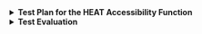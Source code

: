 <details><summary><b>Test Plan for the HEAT Accessibility Function</b></summary><br>

**1. Objectives**<br>

**1.1 Purpose**<br>

This document details the plan for testing the extended accessibility functions for the HEAT application. The document supports the following objectives:<br>
*  Identify the areas marked for testing.<br>
*  List the recommended test requirements.<br>
*  Recommend and describe the testing strategies to be employed.<br>

**1.2 Test Scope**<br>

This plan assumes that the HEAT application has already undergone extensive testing procedures. Therefore testing will be limited to the components within the system that have been extended for improved accessibility for visually-impaired users. Note: due to the trivial change in the HEAT task bar (changing the "Program" heading to "File" to be consistent with the Windows task bar), it was deemed unnecessary to test this function formally. <br>

The system components to be tested are:<br>

1. Colour and contrast within the editor,console and tree window.<br>
2. Sound effects denoting success and failure with regard to command execution and program compilation.<br>
3. Icon size.<br>
4. Font size and font type.<br>
5. Cursor size and colour.<br>

The critical performance measures to test are:<br>

1. Functionality of colour and contrast changes within the system.<br>
2. User response to colour and contrast modification.<br>
3. Functionality of implemented sound effects.<br>
4. User response to sound effects.<br>
5. Functionality of increased icon size implementation.<br>
6. User response to modified icon size.<br>
7. Functionality of increased font size and font type implementation.<br>
8. User response to modified font size and type.<br>
9. Functionality of increased cursor size and colour implementation.
10. User response to modified cursor.

**2. Test Requirements**<br>

This section details which testing techniques will be implemented in order to satisfy the testing scope.<br>

**2.1 Unit Testing**

Verify colour and contrast modification.<br>
Verify sound effect inclusion.<br>
Verify icon size modification.<br>
Verify font size and type modification.<br>
Verify cursor size and colour.

**2.3 Validation Testing**

Validate developments against user requirement documentation.<br>
Validate developments through user testing.<br>

**2.4 Performance Testing**

Verify functionality of developments in combination.<br>

**3. Test Strategy**<br>

This section presents recommended approaches to the testing of the accessibility extensions. It will reiterate the techniques to be used as listed in the previous section and describe the process and completion criteria for each technique.

**3.1 Unit Testing**

Due to the collaborative nature of the project, with different people working on separate accessibility functions, the components listed in 1.2 should initially be tested as individual units before a full system test, the testing will be white box and any defects will be recorded before attempts made to fix them.

**3.1.1 Colour and contrast testing**

Test objectives:<br> 

Ensure that...<br>
1. All red text has been removed from the application.
2. Text colour sharpness has been increased for all colours.
3. Background colour has been changed from white to black in all viewing windows.
4. All black text has been changed to white to contrast with the background.
5. The editor window highlight bar has been changed from yellow to grey.
 
Tests:<br>
1. Invoke errors through an incorrect command and a compilation failure to check for red text.
2. Open and compile noughts and crosses program in original HEAT application and extended version. Inspect colour differences between the two.
3. Expand tree window, console window and editor window to check background colour.
4. Inspect original version and extended version, check that no text is missing.
5. Insert code into editor window and use highlight bar to scroll. Check it remains grey.

**3.1.2 Sound effect testing**

Test objectives:<br> 

Ensure that...<br>
1. Success sound plays for successful commands and compilations.
2. Error sound plays for unsuccessful commands and compilations.
3. Success and error sounds are clear and distinct.
 
Tests:<br>
1. The success sound plays for successful commands and compilations.
2. The Error sound plays for unsuccessful commands and compilations.
3. The success and error sounds are clear and distinct.

**3.1.3 Icon size testing**

Test objectives:<br> 

Ensure that...<br>
1. All icons in the application have increased in size 
 
Tests:<br>
1. Inspect icons in the original version of the application and the extended version. Check all icons are larger in the extended version.

**3.1.4 Font size and font type**

Test objectives:<br> 

Ensure that...<br>
1. All font sizes throughout the application have been increased.
2. All font type has been altered to Arial.
 
Tests:<br>
1. Inspect font in the original version of the application and the extended version. Check all fonts are in Arial and that the text is larger in the extended version.

**3.1.5 Cursor size and contrast**

Test objectives:<br> 

Ensure that...<br>
1. The cursor size has increased throughout the application.
2. The cursor colour has changed to maintain high contrast with the application background.
 
Tests:<br>
1. Inspect cursor size in the original version of the application and the extended version. Check cursor is larger in the extended version.
2. Move cursor through each area of the application (console window, tree window, editor window, toolbar) and check cursor maintains size and background contrast.

**Completion Criteria**
1. All planned tests have been executed.
2. All identified defects have been addressed.

**3.2 Validation Testing**

Due to the accessibility extension being highly dependent on user acceptance, extensive testing must be done with the end user in mind. This stage is a combination of final development testing and user testing and will act as a "hand-over" to the user within controlled conditions.

Test Objectives:<br>

Validate the functions implemented for the accessibility extension against the original user requirements created through user stories, customer interviews and use case diagrams.

Tests:

Testing is dependent on the  [<b>Acceptance Criteria](https://git.cs.kent.ac.uk/co886/g6/wikis/CO886_G6_Documentation/User-Stories)   

1. Task a developer with completing the assessment criteria against the accessibility extension version of Heat.
2. Task a user with doing the same.

**Completion Criteria**
The acceptance criteria has passed all tests for both developer and user.

**3.3 Performance Testing**

The performance testing verifies all components of the accessibility function in combination. This is a black box test and is less constrictive than the unit testing and validation testing phases. The testing should be done by a variety of users and feedback should be recorded. Feedback will be evaluated and any modifications will be prioritised dependent on feasibility and time constraints. All modifications must undergo the same testing journey as the other extension components. 

**References**<br>
[1]https://sceweb.uhcl.edu/helm/RUP_course_example/courseregistrationproject/artifacts/test/plans/test_plan_arch.htm
[2]https://git.cs.kent.ac.uk/help/ci/junit_test_reports.md  
</details>




  


</details> 

<details><summary><b>Test Evaluation</b></summary><br>

<details><summary><b>Unit Testing</b></summary><br>

**Tester: David**<br>
![david_unit_test](uploads/30a349449985f522cfdb6de0c77a1850/david_unit_test.jpg)

**Tester: Wes**<br>
![sound_effects_unit_testing](uploads/75ec71d4af7e82c9a361db6e65babe98/sound_effects_unit_testing.jpg)
![cursor_unit_testing](uploads/8c3e98890b6684836b4c61801232ca4f/cursor_unit_testing.jpg)
</details>

<details><summary><b>Validation Testing</b></summary><br>

**Acceptance Criteria Test**<br>
**User: Tomas**<br>

| **User Story ID**| **Acceptance Criteria** | **Pass/Fail** |
| ------ | ------ | ------ |
| 3 | Given I want to view the application as a visually impaired user<br> When I use the accessibility extension<br> Then the text and icons are clearly readable in all areas of the application | Fail |
| 4 | Given I find it difficult to locate the cursor as a visually impaired user<br> When I use the accessibility extension<br> Then I am able to locate the cursor with no difficulties no matter what document is displayed | Pass |
| 5 | Given I am unable to see certain colours as a colour-blind user<br> When I use the accessibility extension<br> Then problem colours (red) are removed and colour contrast is heightened | Pass |
| 6 | Given I am used to working with the Microsoft Windows operating system<br> When using the HEAT application<br> Then I am easily able to use the functions due to my past experience with the Windows OS | Pass |
| 9 | Given I am working in the application as a visually-impaired user<br> When I attempt to run a command or compile a program<br> Then I am aware of whether it was successful or encountered an error based on the respective sound effects | Pass | 

Test #3 failed due to the user noticing that the "Status" icon in the far right of the application was still at the original font size and therefore inconsistent with the rest of the application. This defect was fixed so that the status icon is now consistent with the font size modifications made throughout the rest of the application.


</details>
<details><summary><b>Performance Testing</b></summary><br>
![david_dev_test_for_performance](uploads/956ca978bf0fa009994c8e52184de496/david_dev_test_for_performance.jpg)
![image](uploads/37a02b829b4442f7666f71bb5e01d3e8/image.png)
![Tomas_performance_feedback](uploads/0c7fbbbeb5eafe71eaddc87b45ed17a5/Tomas_performance_feedback.jpg)
</details>
</details> 
